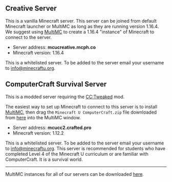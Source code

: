 ## Creative Server

This is a vanilla Minecraft server. This server can be joined from default Minecraft launcher or MultiMC as long as they are running version 1.16.4. We suggest using [MultiMC](https://multimc.org/) to create a 1.16.4 "instance" of Minecraft to connect to the server.

* Server address: **mcucreative.mcph.co**
* Minecraft version: 1.16.4

This is a whitelisted server. To be added to the server email your username to info@minecraftu.org. 

## ComputerCraft Survival Server

This is a modded server requiring the [CC:Tweaked](https://tweaked.cc/) mod.

The easiest way to set up Minecraft to connect to this server is to install [MultiMC](https://multimc.org/), then drag the `Minecraft U ComputerCraft.zip` file downloaded from [here](https://drive.google.com/drive/folders/1iFEHelj_f6AewnWqjkmtoQWgSm-0kJyt?usp=sharing) into the MultiMC window.

* Server address: **mcucc2.crafted.pro**
* Minecraft version: 1.12.2

This is a whitelisted server. To be added to the server email your username to info@minecraftu.org. This server is recommended for students who have completed Level 4 of the Minecraft U curriculum or are familiar with ComputerCraft. It is a survival world.

---

MultiMC instances for all of our servers can be downloaded [here](https://drive.google.com/drive/folders/1iFEHelj_f6AewnWqjkmtoQWgSm-0kJyt?usp=sharing).
